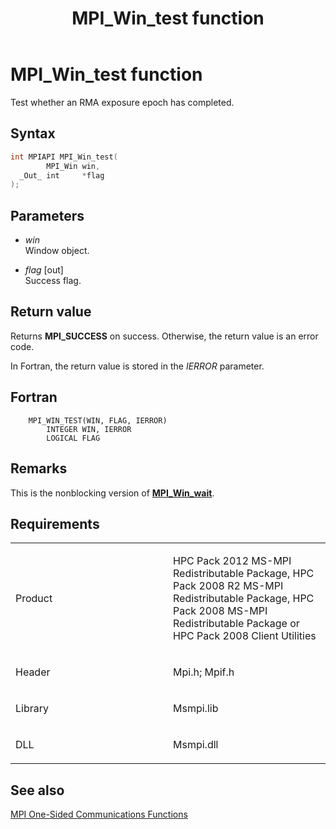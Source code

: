 ﻿---
title: MPI_Win_test function
TOCTitle: MPI_Win_test function
ms:assetid: d43eee70-534a-4f0f-a5cd-fb442a809fe2
ms:mtpsurl: https://msdn.microsoft.com/en-us/library/Dn520615(v=VS.85)
ms:contentKeyID: 59361086
ms.date: 03/28/2018
mtps_version: v=VS.85
f1_keywords:
- MPI_WIN_TEST
- mpif/MPI_Win_test
- mpi/MPI_WIN_TEST
dev_langs:
- C++
- C
---

# MPI\_Win\_test function

Test whether an RMA exposure epoch has completed.

## Syntax

``` c++
int MPIAPI MPI_Win_test(
        MPI_Win win,
  _Out_ int     *flag
);
```

## Parameters

  - *win*  
    Window object.

  - *flag* \[out\]  
    Success flag.

## Return value

Returns **MPI\_SUCCESS** on success. Otherwise, the return value is an error code.

In Fortran, the return value is stored in the *IERROR* parameter.

## Fortran

``` FORTRAN
    MPI_WIN_TEST(WIN, FLAG, IERROR)
        INTEGER WIN, IERROR
        LOGICAL FLAG
```

## Remarks

This is the nonblocking version of [**MPI\_Win\_wait**](mpi-win-wait-function.md).

## Requirements

<table>
<colgroup>
<col style="width: 50%" />
<col style="width: 50%" />
</colgroup>
<tbody>
<tr class="odd">
<td><p>Product</p></td>
<td><p>HPC Pack 2012 MS-MPI Redistributable Package, HPC Pack 2008 R2 MS-MPI Redistributable Package, HPC Pack 2008 MS-MPI Redistributable Package or HPC Pack 2008 Client Utilities</p></td>
</tr>
<tr class="even">
<td><p>Header</p></td>
<td>Mpi.h;
Mpif.h</td>
</tr>
<tr class="odd">
<td><p>Library</p></td>
<td>Msmpi.lib</td>
</tr>
<tr class="even">
<td><p>DLL</p></td>
<td>Msmpi.dll</td>
</tr>
</tbody>
</table>


## See also

[MPI One-Sided Communications Functions](mpi-one-sided-communications-functions.md)

